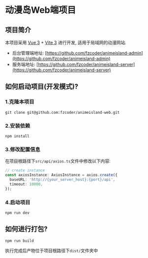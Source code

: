 # 动漫岛Web端项目

## 项目简介

本项目采用 [Vue 3](https://vuejs.org/) + [Vite 3](https://vitejs.dev/) 进行开发, 适用于局域网的动漫网站.

- 后台管理端地址: [https://github.com/fzcoder/animeisland-admin](https://github.com/fzcoder/animeisland-admin)
- 服务端地址: [https://github.com/fzcoder/animeisland-server](https://github.com/fzcoder/animeisland-server)

## 如何启动项目(开发模式)?

### 1.克隆本项目

```shell
git clone git@github.com:fzcoder/animeisland-web.git
```

### 2.安装依赖

```shell
npm install
```

### 3.修改配置信息

在项目根路径下`src/api/axios.ts`文件中修改以下内容:

```typescript
// create instance
const axiosInstance: AxiosInstance = axios.create({
  baseURL: 'http://{your_server_host}:{port}/api',
  timeout: 10000,
});
```

### 4.启动项目

```shell
npm run dev
```

## 如何进行打包?

```shell
npm run build
```

执行完成后产物位于项目根路径下`dist/`文件夹中